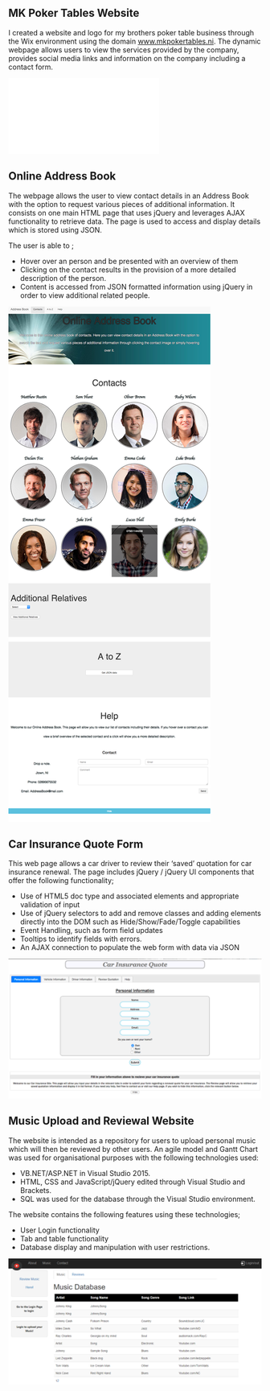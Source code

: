
## MK Poker Tables Website

I created a website and logo for my brothers poker table business through the Wix environment using the domain www.mkpokertables.ni. The dynamic webpage allows users to view the services provided by the company, provides social media links and information on the company including a contact form.

 ![Image](MKPokerScreen.pdf)
 
 
## Online Address Book

The webpage allows the user to view contact details in an Address Book with the option to request various pieces of additional information. It consists on one main HTML page that uses jQuery and leverages AJAX functionality to retrieve data. The page is used to access and display details which is stored using JSON.

The user is able to ;
 - Hover over an person and be presented with an overview of them
 - Clicking on the contact results in the provision of a more detailed description of the person.
 - Content is accessed from JSON formatted information using jQuery in order to view additional related people.
 
 ![Image](AddressBook.png)
 
 
 ## Car Insurance Quote Form
 
This web page allows a car driver to review their ‘saved’ quotation for car insurance renewal. The page includes jQuery / jQuery UI components that offer the following functionality;
- Use of HTML5 doc type and associated elements and appropriate validation of input
- Use of jQuery selectors to add and remove classes and adding elements directly into the DOM such as Hide/Show/Fade/Toggle capabilities
- Event Handling, such as form field updates
- Tooltips to identify fields with errors.
- An AJAX connection to populate the web form with data via JSON

 ![Image](carins.png)
 
 
 ## Music Upload and Reviewal Website

The website is intended as a repository for users to upload personal music which will then be reviewed by other users. An agile model and Gantt Chart was used for organisational purposes with the following technologies used: 
- VB.NET/ASP.NET in Visual Studio 2015. 
- HTML, CSS and JavaScript/jQuery edited through Visual Studio and Brackets.
- SQL was used for the database through the Visual Studio environment.

The website contains the following features using these technologies;
- User Login functionality
- Tab and table functionality
- Database display and manipulation with user restrictions.

 ![Image](FinalLayoutMusicpage.PNG)
